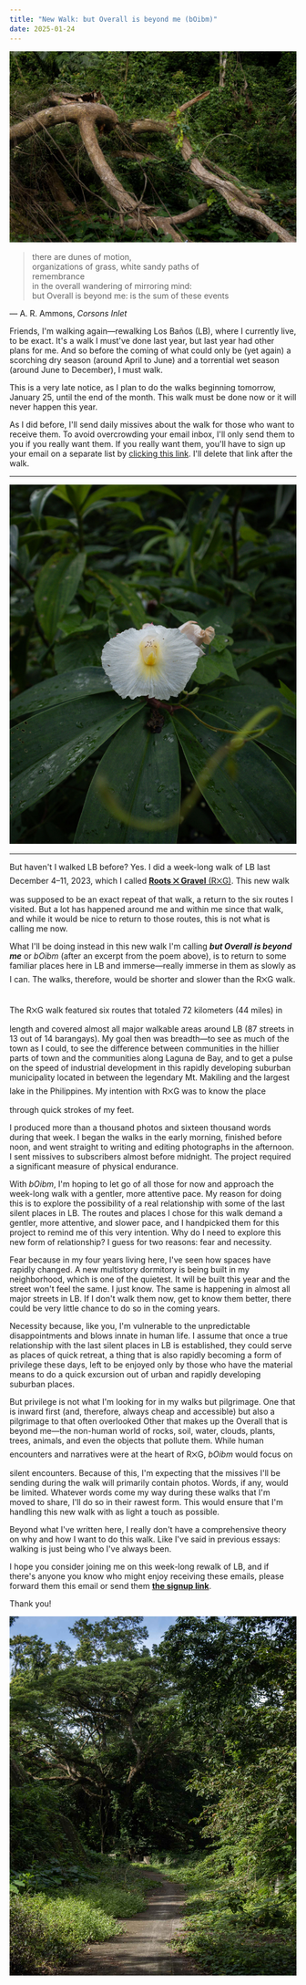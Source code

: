 ```yaml
---
title: "New Walk: but Overall is beyond me (bOibm)"
date: 2025-01-24
---
```

![Batis tree cut](images/20250120-090252-batis-tree-cut-feature.jpg)

>there are dunes of motion,  
>organizations of grass, white sandy paths of  
>remembrance  
>in the overall wandering of mirroring mind:  
>but Overall is beyond me: is the sum of these events

— A. R. Ammons, *Corsons Inlet*

Friends, I'm walking again—rewalking Los Baños (LB), where I currently live, to be exact. It's a walk I must've done last year, but last year had other plans for me. And so before the coming of what could only be (yet again) a scorching dry season (around April to June) and a torrential wet season (around June to December), I must walk.

This is a very late notice, as I plan to do the walks beginning tomorrow, January 25, until the end of the month. This walk must be done now or it will never happen this year.

As I did before, I'll send daily missives about the walk for those who want to receive them. To avoid overcrowding your email inbox, I'll only send them to you if you really want them. If you really want them, you'll have to sign up your email on a separate list by [clicking this link](https://sendy.lawak.ph/subscription?f=DfC5TjtbX24Vx5EO8ryARBqQdgS763w3892u9qUwYbAZdkSiM9ASXErOZpva1P2xt763Ho). I'll delete that link after the walk.

***
![Wild orchid](images/20250120-090554-batis-wild-orchid.jpg)
***

But haven't I walked LB before? Yes. I did a week-long walk of LB last December 4–11, 2023, which I called [**Roots ྾ Gravel** (R྾G)](rxg1). This new walk was supposed to be an exact repeat of that walk, a return to the six routes I visited. But a lot has happened around me and within me since that walk, and while it would be nice to return to those routes, this is not what is calling me now.

What I'll be doing instead in this new walk I'm calling _**but Overall is beyond me**_ or *bOibm* (after an excerpt from the poem above), is to return to some familiar places here in LB and immerse—really immerse in them as slowly as I can. The walks, therefore, would be shorter and slower than the R྾G walk.

The R྾G walk featured six routes that totaled 72 kilometers (44 miles) in length and covered almost all major walkable areas around LB (87 streets in 13 out of 14 barangays). My goal then was breadth—to see as much of the town as I could, to see the difference between communities in the hillier parts of town and the communities along Laguna de Bay, and to get a pulse on the speed of industrial development in this rapidly developing suburban municipality located in between the legendary Mt. Makiling and the largest lake in the Philippines. My intention with R྾G was to know the place through quick strokes of my feet.

I produced more than a thousand photos and sixteen thousand words during that week. I began the walks in the early morning, finished before noon, and went straight to writing and editing photographs in the afternoon. I sent missives to subscribers almost before midnight. The project required a significant measure of physical endurance.

With *bOibm*, I'm hoping to let go of all those for now and approach the week-long walk with a gentler, more attentive pace. My reason for doing this is to explore the possibility of a real relationship with some of the last silent places in LB. The routes and places I chose for this walk demand a gentler, more attentive, and slower pace, and I handpicked them for this project to remind me of this very intention. Why do I need to explore this new form of relationship? I guess for two reasons: fear and necessity.

Fear because in my four years living here, I've seen how spaces have rapidly changed. A new multistory dormitory is being built in my neighborhood, which is one of the quietest. It will be built this year and the street won't feel the same. I just know. The same is happening in almost all major streets in LB. If I don't walk them now, get to know them better, there could be very little chance to do so in the coming years.

Necessity because, like you, I'm vulnerable to the unpredictable disappointments and blows innate in human life. I assume that once a true relationship with the last silent places in LB is established, they could serve as places of quick retreat, a thing that is also rapidly becoming a form of privilege these days, left to be enjoyed only by those who have the material means to do a quick excursion out of urban and rapidly developing suburban places.

But privilege is not what I'm looking for in my walks but pilgrimage. One that is inward first (and, therefore, always cheap and accessible) but also a pilgrimage to that often overlooked Other that makes up the Overall that is beyond me—the non-human world of rocks, soil, water, clouds, plants, trees, animals, and even the objects that pollute them. While human encounters and narratives were at the heart of R྾G, *bOibm* would focus on silent encounters. Because of this, I'm expecting that the missives I'll be sending during the walk will primarily contain photos. Words, if any, would be limited. Whatever words come my way during these walks that I'm moved to share, I'll do so in their rawest form. This would ensure that I'm handling this new walk with as light a touch as possible.

Beyond what I've written here, I really don't have a comprehensive theory on why and how I want to do this walk. Like I've said in previous essays: walking is just being who I've always been.

I hope you consider joining me on this week-long rewalk of LB, and if there's anyone you know who might enjoy receiving these emails, please forward them this email or send them **[the signup link](https://sendy.lawak.ph/subscription?f=DfC5TjtbX24Vx5EO8ryARBqQdgS763w3892u9qUwYbAZdkSiM9ASXErOZpva1P2xt763Ho)**.

Thank you!

![Jose Drillon Jr. Street](images/20250120-091824-batis-road.jpg)